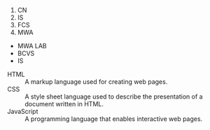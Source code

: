 <html>
    <head>
        <body>
            <ol>
                <LI>CN</LI>
                <li>IS</li>
                <LI>FCS</LI>
                <LI>MWA</LI>
            </ol>
            <UL>
                <LI>MWA LAB</LI>
                <LI>BCVS</LI>
                <LI>IS</LI>
            </UL>
			<dl>
        <dt>HTML</dt>
        <dd>A markup language used for creating web pages.</dd>
        <dt>CSS</dt>
        <dd>A style sheet language used to describe the presentation of a document written in HTML.</dd>
        <dt>JavaScript</dt>
        <dd>A programming language that enables interactive web pages.</dd>
    </dl>
        </body>
    </head>
</html>
